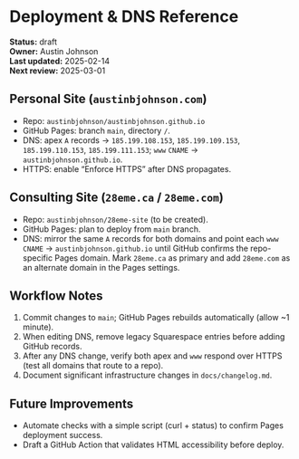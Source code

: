 # Deployment & DNS Reference

**Status:** draft  
**Owner:** Austin Johnson  
**Last updated:** 2025-02-14  
**Next review:** 2025-03-01

## Personal Site (`austinbjohnson.com`)
- Repo: `austinbjohnson/austinbjohnson.github.io`
- GitHub Pages: branch `main`, directory `/`.
- DNS: apex `A` records → `185.199.108.153`, `185.199.109.153`, `185.199.110.153`, `185.199.111.153`; `www` `CNAME` → `austinbjohnson.github.io`.
- HTTPS: enable “Enforce HTTPS” after DNS propagates.

## Consulting Site (`28eme.ca` / `28eme.com`)
- Repo: `austinbjohnson/28eme-site` (to be created).
- GitHub Pages: plan to deploy from `main` branch.
- DNS: mirror the same `A` records for both domains and point each `www` `CNAME` → `austinbjohnson.github.io` until GitHub confirms the repo-specific Pages domain. Mark `28eme.ca` as primary and add `28eme.com` as an alternate domain in the Pages settings.

## Workflow Notes
1. Commit changes to `main`; GitHub Pages rebuilds automatically (allow ~1 minute).
2. When editing DNS, remove legacy Squarespace entries before adding GitHub records.
3. After any DNS change, verify both apex and `www` respond over HTTPS (test all domains that route to a repo).
4. Document significant infrastructure changes in `docs/changelog.md`.

## Future Improvements
- Automate checks with a simple script (curl + status) to confirm Pages deployment success.
- Draft a GitHub Action that validates HTML accessibility before deploy.
